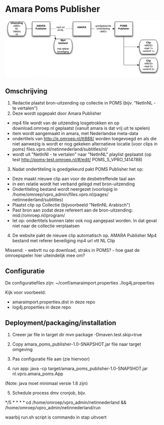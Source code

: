 # Amara Poms Publisher

![Amara Poms Publisher proces](/doc/NetInNLflow.jpg?raw=true "Amara Poms Publisher proces")

## Omschrijving

1. Redactie plaatst bron-uitzending op collectie in POMS (bijv. "NetInNL - te vertalen")
2. Deze wordt opgepakt door Amara Publisher
- mp4 file wordt van de uitzending losgetrokken en op download.omroep.nl geplaatst (vanuit amara is dat
vrij uit te spelen)
- item wordt aangemaakt in amara, met Nederlandse meta-data
- ondertitels van http://e.omroep.nl/tt888/<prid> worden toegevoegd en als die niet aanwezig is wordt er nog
gekeken alternatieve locatie (voor clips in poms) files.vpro.nl/netinnederland/subtitles/nl/
- wordt uit "NetInNl - te vertalen" naar "NetInNL" playlist geplaatst (op test http://poms-test.omroep.nl/#/edit/
POMS_S_VPRO_1414788)
3. Nadat ondertiteling is goedgekeurd pakt POMS Publisher het op:
- Deze maakt nieuwe clip aan voor de desbetreffende taal aan
- in een relatie wordt het verband gelegd met bron-uitzending
- Ondertiteling bestand wordt neergezet (voorlopig in /home/omroep/vpro_admin/files.vpro.nl/pages/
netinnederland/subtitles)
- Plaatst clip op Collectie (bijvoorbeeld "NetInNL Arabisch")
- Past bron aan zodat deze refereert aan de bron-uitzending: mid://omroep.nl/program/<mid>
- let op: ondertitels kunnen later ook nog aangepast worden. In dat geval niet naar de collectie verplaatsen
4. De website pakt de nieuwe clip automatisch op.
AMARA
Publisher
Mp4
bestand
met referer
beveiliging
mp4 url
vtt NL
Clip
<MID3>
<taal 2>
<webvtt 2>
Missend:
- webvtt nu op download, straks in POMS?
- hoe gaat de omroepspeler hier uiteindelijk mee om?

## Configuratie

De configuratiefiles zijn:
~/conf/amaraimport.properties
./log4j.properties

Kijk voor voorbeeld:
- amaraimport.properties.dist in deze repo
- log4j.properties in deze repo

## Deployment/packaging/installation

1. Creeer jar file in target dir
mvn package -Dmaven.test.skip=true

2. Copy amara_poms_publisher-1.0-SNAPSHOT.jar file naar target omgeving

3. Pas configuratie file aan (zie hiervoor)

4. run app:
java -cp target/amara_poms_publisher-1.0-SNAPSHOT.jar nl.vpro.amara_poms.App

(Note: java moet minimaal versie 1.8 zijn)

5. Schedule process dmv cronjob, bijv.

*/5 * * * * cd /home/omroep/vpro_admin/netinnederland && /home/omroep/vpro_admin/netinnederland/run

waarbij run.sh script is commando in stap uitvoert